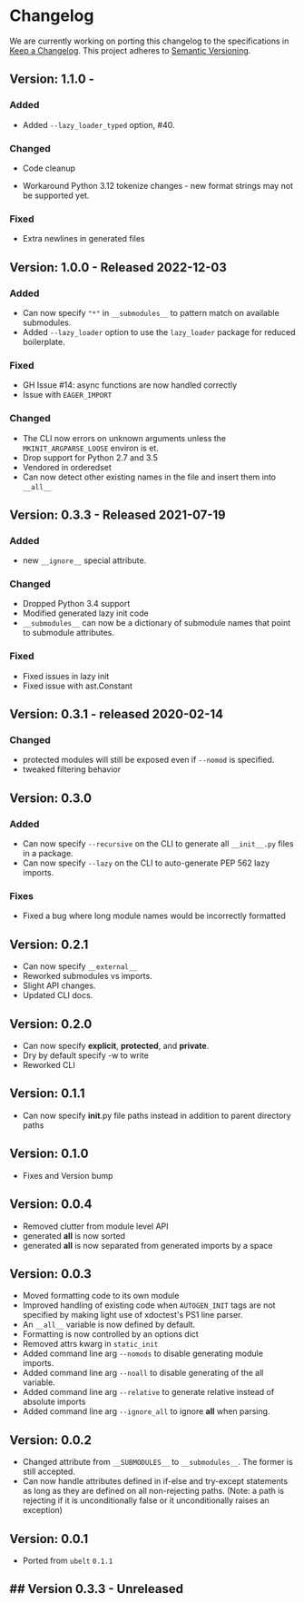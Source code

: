 # Changelog

We are currently working on porting this changelog to the specifications in
[Keep a Changelog](https://keepachangelog.com/en/1.0.0/).
This project adheres to [Semantic Versioning](https://semver.org/spec/v2.0.0.html).


## Version: 1.1.0 - 

### Added

* Added `--lazy_loader_typed` option, #40.

### Changed
* Code cleanup

* Workaround Python 3.12 tokenize changes - new format strings may not be supported yet.

### Fixed
* Extra newlines in generated files


## Version: 1.0.0 - Released 2022-12-03

### Added
* Can now specify `"*"` in `__submodules__` to pattern match on available submodules.
* Added `--lazy_loader` option to use the `lazy_loader` package for reduced boilerplate.

### Fixed
* GH Issue #14: async functions are now handled correctly
* Issue with `EAGER_IMPORT`

### Changed
* The CLI now errors on unknown arguments unless the `MKINIT_ARGPARSE_LOOSE` environ is et.
* Drop support for Python 2.7 and 3.5
* Vendored in orderedset
* Can now detect other existing names in the file and insert them into `__all__`



## Version: 0.3.3 - Released 2021-07-19

### Added
* new `__ignore__` special attribute.

### Changed
* Dropped Python 3.4 support
* Modified generated lazy init code
* `__submodules__` can now be a dictionary of submodule names that point to submodule attributes.

### Fixed
* Fixed issues in lazy init
* Fixed issue with ast.Constant


## Version: 0.3.1 - released 2020-02-14


### Changed
* protected modules will still be exposed even if `--nomod` is specified.
* tweaked filtering behavior


## Version: 0.3.0

### Added
* Can now specify `--recursive` on the CLI to generate all `__init__.py` files in a package.
* Can now specify `--lazy` on the CLI to auto-generate PEP 562 lazy imports.

### Fixes
* Fixed a bug where long module names would be incorrectly formatted


## Version: 0.2.1
* Can now specify `__external__`
* Reworked submodules vs imports. 
* Slight API changes.
* Updated CLI docs.


## Version: 0.2.0
* Can now specify __explicit__, __protected__, and __private__.
* Dry by default specify -w to write
* Reworked CLI


## Version: 0.1.1
* Can now specify __init__.py file paths instead in addition to parent directory paths


## Version: 0.1.0
* Fixes and Version bump


## Version: 0.0.4
* Removed clutter from module level API
* generated __all__ is now sorted 
* generated __all__ is now separated from generated imports by a space


## Version: 0.0.3
* Moved formatting code to its own module 
* Improved handling of existing code when `AUTOGEN_INIT` tags are not specified
  by making light use of xdoctest's PS1 line parser.
* An `__all__` variable is now defined by default.
* Formatting is now controlled by an options dict
* Removed attrs kwarg in `static_init`
* Added command line arg `--nomods` to disable generating module imports.
* Added command line arg `--noall` to disable generating of the all variable.
* Added command line arg `--relative` to generate relative instead of absolute imports
* Added command line arg `--ignore_all` to ignore __all__ when parsing.


## Version: 0.0.2
* Changed attribute from `__SUBMODULES__` to `__submodules__`. The former is
  still accepted.
* Can now handle attributes defined in if-else and try-except statements as long as they are
  defined on all non-rejecting paths. (Note: a path is rejecting if it is
  unconditionally false or it unconditionally raises an exception)

## Version: 0.0.1
* Ported from `ubelt` `0.1.1`


## ## Version 0.3.3 - Unreleased
